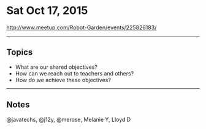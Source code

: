 
# Sat Oct 17, 2015
http://www.meetup.com/Robot-Garden/events/225826183/

---

## Topics

- What are our shared objectives?
- How can we reach out to teachers and others?
- How do we achieve these objectives?

---

## Notes

@javatechs, @j12y, @merose, Melanie Y, Lloyd D

